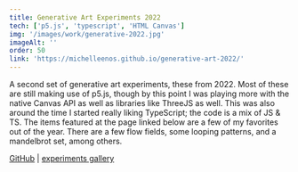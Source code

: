 ```yaml
---
title: Generative Art Experiments 2022
tech: ['p5.js', 'typescript', 'HTML Canvas']
img: '/images/work/generative-2022.jpg'
imageAlt: ''
order: 50
link: 'https://michelleenos.github.io/generative-art-2022/'
---
```


A second set of generative art experiments, these from 2022. Most of these are still making use of p5.js, though by this point I was playing more with the native Canvas API as well as libraries like ThreeJS as well. This was also around the time I started really liking TypeScript; the code is a mix of JS & TS. The items featured at the page linked below are a few of my favorites out of the year. There are a few flow fields, some looping patterns, and a mandelbrot set, among others.

[GitHub](https://github.com/michelleenos/generative-art-2022/) | [experiments gallery](https://michelleenos.github.io/generative-art-2022/)
